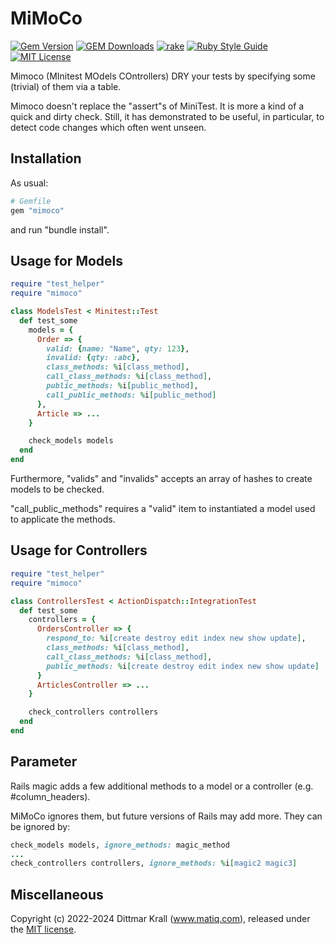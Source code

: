 # MiMoCo

[![Gem Version](https://badge.fury.io/rb/mimoco.svg)](http://badge.fury.io/rb/mimoco)
[![GEM Downloads](https://img.shields.io/gem/dt/mimoco?color=168AFE&logo=ruby&logoColor=FE1616)](https://rubygems.org/gems/mimoco)
[![rake](https://github.com/matique/mimoco/actions/workflows/rake.yml/badge.svg)](https://github.com/matique/mimoco/actions/workflows/rake.yml)
[![Ruby Style Guide](https://img.shields.io/badge/code_style-standard-brightgreen.svg)](https://github.com/standardrb/standard)
[![MIT License](https://img.shields.io/badge/license-MIT-blue.svg)](http://choosealicense.com/licenses/mit/)

Mimoco (MInitest MOdels COntrollers) DRY
your tests by specifying some (trivial) of them via a table.

Mimoco doesn't replace the "assert"s of MiniTest.
It is more a kind of a quick and dirty check.
Still, it has demonstrated to be useful, in particular,
to detect code changes which often went unseen.

## Installation

As usual:
```ruby
# Gemfile
gem "mimoco"
```
and run "bundle install".

## Usage for Models

```ruby
require "test_helper"
require "mimoco"

class ModelsTest < Minitest::Test
  def test_some
    models = {
      Order => {
        valid: {name: "Name", qty: 123},
        invalid: {qty: :abc},
        class_methods: %i[class_method],
        call_class_methods: %i[class_method],
        public_methods: %i[public_method],
        call_public_methods: %i[public_method]
      },
      Article => ...
    }

    check_models models
  end
end
```

Furthermore, "valids" and "invalids" accepts an array
of hashes to create models to be checked.

"call_public_methods" requires a "valid" item
to instantiated a model used to applicate the methods.

## Usage for Controllers

```ruby
require "test_helper"
require "mimoco"

class ControllersTest < ActionDispatch::IntegrationTest
  def test_some
    controllers = {
      OrdersController => {
        respond_to: %i[create destroy edit index new show update],
        class_methods: %i[class_method],
        call_class_methods: %i[class_method],
        public_methods: %i[create destroy edit index new show update]
      }
      ArticlesController => ...
    }

    check_controllers controllers
  end
end
```

## Parameter

Rails magic adds a few additional methods to a model or a controller
(e.g. #column_headers).

MiMoCo ignores them, but future versions of Rails may add more.
They can be ignored by:

```ruby
check_models models, ignore_methods: magic_method
...
check_controllers controllers, ignore_methods: %i[magic2 magic3]
```

## Miscellaneous

Copyright (c) 2022-2024 Dittmar Krall (www.matiq.com),
released under the [MIT license](https://opensource.org/licenses/MIT).
